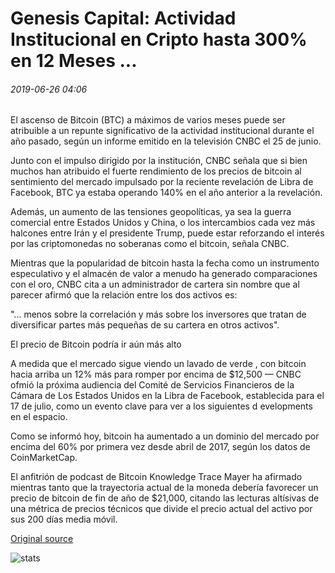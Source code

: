 # Genesis Capital: Actividad Institucional en Cripto hasta 300% en 12 Meses ...

###### 2019-06-26 04:06

El ascenso de Bitcoin (BTC) a máximos de varios meses puede ser atribuible a un repunte significativo de la actividad institucional durante el año pasado, según un informe emitido en la televisión CNBC el 25 de junio.

Junto con el impulso dirigido por la institución, CNBC señala que si bien muchos han atribuido el fuerte rendimiento de los precios de bitcoin al sentimiento del mercado impulsado por la reciente revelación de Libra de Facebook, BTC ya estaba operando 140% en el año anterior a la revelación.

Además, un aumento de las tensiones geopolíticas, ya sea la guerra comercial entre Estados Unidos y China, o los intercambios cada vez más halcones entre Irán y el presidente Trump, puede estar reforzando el interés por las criptomonedas no soberanas como el bitcoin, señala CNBC.

Mientras que la popularidad de bitcoin hasta la fecha como un instrumento especulativo y el almacén de valor a menudo ha generado comparaciones con el oro, CNBC cita a un administrador de cartera sin nombre que al parecer afirmó que la relación entre los dos activos es:

"... menos sobre la correlación y más sobre los inversores que tratan de diversificar partes más pequeñas de su cartera en otros activos".

El precio de Bitcoin podría ir aún más alto

A medida que el mercado sigue viendo un lavado de verde , con bitcoin hacia arriba un 12% más para romper por encima de $12,500 — CNBC ofmió la próxima audiencia del Comité de Servicios Financieros de la Cámara de Los Estados Unidos en la Libra de Facebook, establecida para el 17 de julio, como un evento clave para ver a los siguientes d evelopments en el espacio.

Como se informó hoy, bitcoin ha aumentado a un dominio del mercado por encima del 60% por primera vez desde abril de 2017, según los datos de CoinMarketCap.

El anfitrión de podcast de Bitcoin Knowledge Trace Mayer ha afirmado mientras tanto que la trayectoria actual de la moneda debería favorecer un precio de bitcoin de fin de año de $21,000, citando las lecturas altísivas de una métrica de precios técnicos que divide el precio actual del activo por sus 200 días media móvil.

[Original source](https://cointelegraph.com/news/genesis-capital-institutional-activity-in-crypto-up-300-in-12-months)

![stats](https://c.statcounter.com/11760860/0/a89fa40b/1/ "stats")
